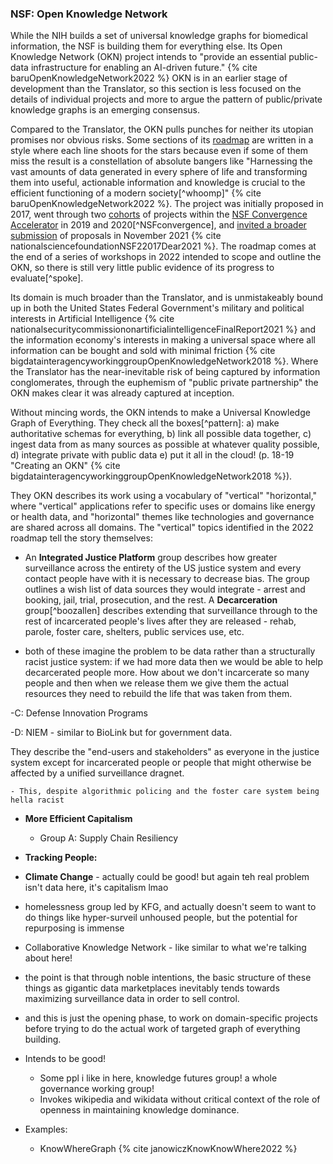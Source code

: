 ### NSF: Open Knowledge Network

While the NIH builds a set of universal knowledge graphs for biomedical information, the NSF is building them for everything else. Its Open Knowledge Network (OKN) project intends to "provide an essential public-data infrastructure for enabling an AI-driven future." {% cite baruOpenKnowledgeNetwork2022 %} OKN is in an earlier stage of development than the Translator, so this section is less focused on the details of individual projects and more to argue the pattern of public/private knowledge graphs is an emerging consensus.

Compared to the Translator, the OKN pulls punches for neither its utopian promises nor obvious risks. Some sections of its [roadmap](https://web.archive.org/web/20221028095757/https://nsf-gov-resources.nsf.gov/2022-09/OKN%20Roadmap%20-%20Report_v03.pdf) are written in a style where each line shoots for the stars because even if some of them miss the result is a constellation of absolute bangers like "Harnessing the vast amounts of data generated in every sphere of life and transforming them into useful, actionable information and knowledge is crucial to the efficient functioning of a modern society[^whoomp]" {% cite baruOpenKnowledgeNetwork2022 %}. The project was initially proposed in 2017, went through two [cohorts](https://beta.nsf.gov/funding/initiatives/convergence-accelerator/portfolio) of projects within the [NSF Convergence Accelerator](https://beta.nsf.gov/funding/initiatives/convergence-accelerator/portfolio) in 2019 and 2020[^NSFconvergence], and [invited a broader submission](https://www.nsf.gov/pubs/2022/nsf22017/nsf22017.jsp) of proposals in November 2021 {% cite nationalsciencefoundationNSF22017Dear2021 %}. The roadmap comes at the end of a series of workshops in 2022 intended to scope and outline the OKN, so there is still very little public evidence of its progress to evaluate[^spoke].

Its domain is much broader than the Translator, and is unmistakeably bound up in both the United States Federal Government's military and political interests in Artificial Intelligence {% cite nationalsecuritycommissiononartificialintelligenceFinalReport2021 %} and the information economy's interests in making a universal space where all information can be bought and sold with minimal friction {% cite bigdatainteragencyworkinggroupOpenKnowledgeNetwork2018 %}. Where the Translator has the near-inevitable risk of being captured by information conglomerates, through the euphemism of "public private partnership" the OKN makes clear it was already captured at inception. 

Without mincing words, the OKN intends to make a Universal Knowledge Graph of Everything. They check all the boxes[^pattern]: a) make authoritative schemas for everything, b) link all possible data together, c) ingest data from as many sources as possible at whatever quality possible, d) integrate private with public data e) put it all in the cloud! (p. 18-19 "Creating an OKN" {% cite bigdatainteragencyworkinggroupOpenKnowledgeNetwork2018 %}). 

They OKN describes its work using a vocabulary of "vertical" "horizontal," where "vertical" applications refer to specific uses or domains like energy or health data, and "horizontal" themes like technologies and governance are shared across all domains. The "vertical" topics identified in the 2022 roadmap tell the story themselves:

- An **Integrated Justice Platform** group describes how greater surveillance across the entirety of the US justice system and every contact people have with it is necessary to decrease bias. The group outlines a wish list of data sources they would integrate - arrest and booking, jail, trial, prosecution, and the rest. A **Decarceration** group[^boozallen] describes extending that surveillance through to the rest of incarcerated people's lives after they are released - rehab, parole, foster care, shelters, public services use, etc. 

- both of these imagine the problem to be data rather than a structurally racist justice system: if we had more data then we would be able to help decarcerated people more. How about we don't incarcerate so many people and then when we release them we give them the actual resources they need to rebuild the life that was taken from them.

-C: Defense Innovation Programs

-D: NIEM - similar to BioLink but for government data.


They describe the "end-users and stakeholders" as everyone in the justice system except for incarcerated people or people that might otherwise be affected by a unified surveillance dragnet.

	- This, despite algorithmic policing and the foster care system being hella racist

- **More Efficient Capitalism**
	- Group A: Supply Chain Resiliency

- **Tracking People:** 

- **Climate Change** - actually could be good! but again teh real problem isn't data here, it's capitalism lmao
- homelessness group led by KFG, and actually doesn't seem to want to do things like hyper-surveil unhoused people, but the potential for repurposing is immense
- Collaborative Knowledge Network - like similar to what we're talking about here!
- the point is that through noble intentions, the basic structure of these things as gigantic data marketplaces inevitably tends towards maximizing surveillance data in order to sell control.
- and this is just the opening phase, to work on domain-specific projects before trying to do the actual work of targeted graph of everything building.



- Intends to be good!
	- Some ppl i like in here, knowledge futures group! a whole governance working group! 
	- Invokes wikipedia and wikidata without critical context of the role of openness in maintaining knowledge dominance.
- Examples:
	- KnowWhereGraph {% cite janowiczKnowKnowWhere2022 %}
